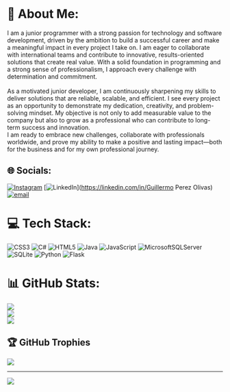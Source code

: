 # 💫 About Me:
I am a junior programmer with a strong passion for technology and software development, driven by the ambition to build a successful career and make a meaningful impact in every project I take on. I am eager to collaborate with international teams and contribute to innovative, results-oriented solutions that create real value. With a solid foundation in programming and a strong sense of professionalism, I approach every challenge with determination and commitment.<br><br>As a motivated junior developer, I am continuously sharpening my skills to deliver solutions that are reliable, scalable, and efficient. I see every project as an opportunity to demonstrate my dedication, creativity, and problem-solving mindset. My objective is not only to add measurable value to the company but also to grow as a professional who can contribute to long-term success and innovation.<br>I am ready to embrace new challenges, collaborate with professionals worldwide, and prove my ability to make a positive and lasting impact—both for the business and for my own professional journey.


## 🌐 Socials:
[![Instagram](https://img.shields.io/badge/Instagram-%23E4405F.svg?logo=Instagram&logoColor=white)](https://instagram.com/guillermo.olivas.5855) [![LinkedIn](https://img.shields.io/badge/LinkedIn-%230077B5.svg?logo=linkedin&logoColor=white)](https://linkedin.com/in/Guillermo Perez Olivas) [![email](https://img.shields.io/badge/Email-D14836?logo=gmail&logoColor=white)](mailto:guillermoalbertoperezolivas@gmail.com) 

# 💻 Tech Stack:
![CSS3](https://img.shields.io/badge/css3-%231572B6.svg?style=for-the-badge&logo=css3&logoColor=white) ![C#](https://img.shields.io/badge/c%23-%23239120.svg?style=for-the-badge&logo=csharp&logoColor=white) ![HTML5](https://img.shields.io/badge/html5-%23E34F26.svg?style=for-the-badge&logo=html5&logoColor=white) ![Java](https://img.shields.io/badge/java-%23ED8B00.svg?style=for-the-badge&logo=openjdk&logoColor=white) ![JavaScript](https://img.shields.io/badge/javascript-%23323330.svg?style=for-the-badge&logo=javascript&logoColor=%23F7DF1E) ![MicrosoftSQLServer](https://img.shields.io/badge/Microsoft%20SQL%20Server-CC2927?style=for-the-badge&logo=microsoft%20sql%20server&logoColor=white) ![SQLite](https://img.shields.io/badge/sqlite-%2307405e.svg?style=for-the-badge&logo=sqlite&logoColor=white) ![Python](https://img.shields.io/badge/python-3670A0?style=for-the-badge&logo=python&logoColor=ffdd54) ![Flask](https://img.shields.io/badge/flask-%23000.svg?style=for-the-badge&logo=flask&logoColor=white)
# 📊 GitHub Stats:
![](https://github-readme-stats.vercel.app/api?username=Guillermo58&theme=dark&hide_border=false&include_all_commits=false&count_private=false)<br/>
![](https://nirzak-streak-stats.vercel.app/?user=Guillermo58&theme=dark&hide_border=false)<br/>
![](https://github-readme-stats.vercel.app/api/top-langs/?username=Guillermo58&theme=dark&hide_border=false&include_all_commits=false&count_private=false&layout=compact)

## 🏆 GitHub Trophies
![](https://github-profile-trophy.vercel.app/?username=Guillermo58&theme=radical&no-frame=false&no-bg=true&margin-w=4)

---
[![](https://visitcount.itsvg.in/api?id=Guillermo58&icon=0&color=0)](https://visitcount.itsvg.in)

<!-- Proudly created with GPRM ( https://gprm.itsvg.in ) -->